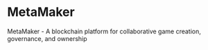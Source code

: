 # MetaMaker
MetaMaker - A blockchain platform for collaborative game creation, governance, and ownership
